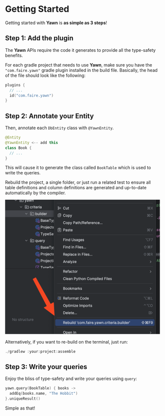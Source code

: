 # Getting Started

Getting started with **Yawn** is **as simple as 3 steps**!

## Step 1: Add the plugin

The **Yawn** APIs require the code it generates to provide all the type-safety benefits.

For each gradle project that needs to use **Yawn**, make sure you have the `"com.faire.yawn"` gradle plugin installed in the build file. Basically, the head of
the file should look like the following:

```kotlin
plugins {
  // ...
  id("com.faire.yawn")
}
```

## Step 2: Annotate your Entity

Then, annotate each `DbEntity` class with `@YawnEntity`.

```kotlin
@Entity
@YawnEntity <-- add this
class Book {
  // ...
}
```

This will cause it to generate the class called `BookTable` which is used to write the queries.

Rebuild the project, a single folder, or just run a related test to ensure all table definitions and column definitions are generated and up-to-date
automatically by the compiler.

![Building the project in IntelliJ](/docs/images/building.png)

Alternatively, if you want to re-build on the terminal, just run:

```kotlin
./gradlew :your:project:assemble
```

## Step 3: Write your queries

Enjoy the bliss of type-safety and write your queries using `query`:

```kotlin
yawn.query(BookTable) { books ->
  addEq(books.name, "The Hobbit")
}.uniqueResult()
```

Simple as that!

